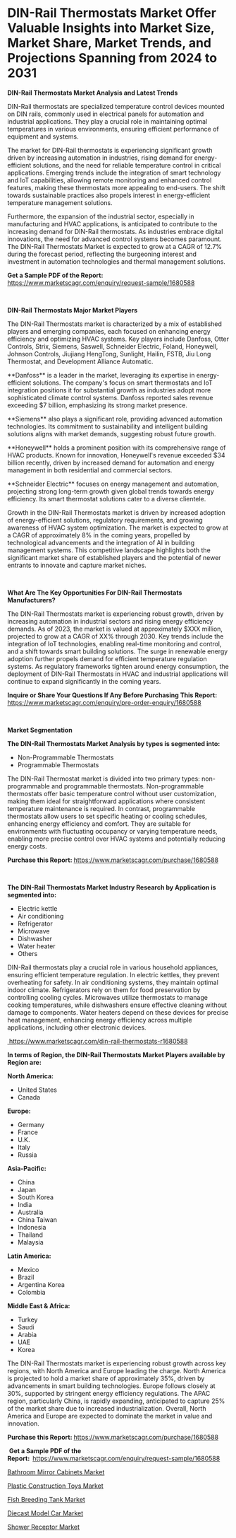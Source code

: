 <p><h1>DIN-Rail Thermostats Market Offer Valuable Insights into Market Size, Market Share, Market Trends, and Projections Spanning from 2024 to 2031</h1></p><p><strong>DIN-Rail Thermostats Market Analysis and Latest Trends</strong></p>
<p><p>DIN-Rail thermostats are specialized temperature control devices mounted on DIN rails, commonly used in electrical panels for automation and industrial applications. They play a crucial role in maintaining optimal temperatures in various environments, ensuring efficient performance of equipment and systems. </p><p>The market for DIN-Rail thermostats is experiencing significant growth driven by increasing automation in industries, rising demand for energy-efficient solutions, and the need for reliable temperature control in critical applications. Emerging trends include the integration of smart technology and IoT capabilities, allowing remote monitoring and enhanced control features, making these thermostats more appealing to end-users. The shift towards sustainable practices also propels interest in energy-efficient temperature management solutions.</p><p>Furthermore, the expansion of the industrial sector, especially in manufacturing and HVAC applications, is anticipated to contribute to the increasing demand for DIN-Rail thermostats. As industries embrace digital innovations, the need for advanced control systems becomes paramount. The DIN-Rail Thermostats Market is expected to grow at a CAGR of 12.7% during the forecast period, reflecting the burgeoning interest and investment in automation technologies and thermal management solutions.</p></p>
<p><strong>Get a Sample PDF of the Report:&nbsp;</strong> <a href="https://www.marketscagr.com/enquiry/request-sample/1680588?utm_campaign=1349&utm_medium=2&utm_source=Github&utm_content=ia&utm_term=04102024&utm_id=din-rail-thermostats">https://www.marketscagr.com/enquiry/request-sample/1680588</a></p>
<p>&nbsp;</p>
<p><strong>DIN-Rail Thermostats Major Market Players</strong></p>
<p><p>The DIN-Rail Thermostats market is characterized by a mix of established players and emerging companies, each focused on enhancing energy efficiency and optimizing HVAC systems. Key players include Danfoss, Otter Controls, Strix, Siemens, Saswell, Schneider Electric, Foland, Honeywell, Johnson Controls, Jiujiang HengTong, Sunlight, Hailin, FSTB, Jiu Long Thermostat, and Development Alliance Automatic.</p><p>**Danfoss** is a leader in the market, leveraging its expertise in energy-efficient solutions. The company's focus on smart thermostats and IoT integration positions it for substantial growth as industries adopt more sophisticated climate control systems. Danfoss reported sales revenue exceeding $7 billion, emphasizing its strong market presence.</p><p>**Siemens** also plays a significant role, providing advanced automation technologies. Its commitment to sustainability and intelligent building solutions aligns with market demands, suggesting robust future growth.</p><p>**Honeywell** holds a prominent position with its comprehensive range of HVAC products. Known for innovation, Honeywell's revenue exceeded $34 billion recently, driven by increased demand for automation and energy management in both residential and commercial sectors.</p><p>**Schneider Electric** focuses on energy management and automation, projecting strong long-term growth given global trends towards energy efficiency. Its smart thermostat solutions cater to a diverse clientele.</p><p>Growth in the DIN-Rail Thermostats market is driven by increased adoption of energy-efficient solutions, regulatory requirements, and growing awareness of HVAC system optimization. The market is expected to grow at a CAGR of approximately 8% in the coming years, propelled by technological advancements and the integration of AI in building management systems. This competitive landscape highlights both the significant market share of established players and the potential of newer entrants to innovate and capture market niches.</p></p>
<p>&nbsp;</p>
<p><strong>What Are The Key Opportunities For DIN-Rail Thermostats Manufacturers?</strong></p>
<p><p>The DIN-Rail Thermostats market is experiencing robust growth, driven by increasing automation in industrial sectors and rising energy efficiency demands. As of 2023, the market is valued at approximately $XXX million, projected to grow at a CAGR of XX% through 2030. Key trends include the integration of IoT technologies, enabling real-time monitoring and control, and a shift towards smart building solutions. The surge in renewable energy adoption further propels demand for efficient temperature regulation systems. As regulatory frameworks tighten around energy consumption, the deployment of DIN-Rail Thermostats in HVAC and industrial applications will continue to expand significantly in the coming years.</p></p>
<p><strong>Inquire or Share Your Questions If Any Before Purchasing This Report:</strong> <a href="https://www.marketscagr.com/enquiry/pre-order-enquiry/1680588?utm_campaign=1349&utm_medium=2&utm_source=Github&utm_content=ia&utm_term=04102024&utm_id=din-rail-thermostats">https://www.marketscagr.com/enquiry/pre-order-enquiry/1680588</a></p>
<p>&nbsp;</p>
<p><strong>Market Segmentation</strong></p>
<p><strong>The DIN-Rail Thermostats Market Analysis by types is segmented into:</strong></p>
<p><ul><li>Non-Programmable Thermostats</li><li>Programmable Thermostats</li></ul></p>
<p><p>The DIN-Rail Thermostat market is divided into two primary types: non-programmable and programmable thermostats. Non-programmable thermostats offer basic temperature control without user customization, making them ideal for straightforward applications where consistent temperature maintenance is required. In contrast, programmable thermostats allow users to set specific heating or cooling schedules, enhancing energy efficiency and comfort. They are suitable for environments with fluctuating occupancy or varying temperature needs, enabling more precise control over HVAC systems and potentially reducing energy costs.</p></p>
<p><strong>Purchase this Report:&nbsp;</strong><a href="https://www.marketscagr.com/purchase/1680588?utm_campaign=1349&utm_medium=2&utm_source=Github&utm_content=ia&utm_term=04102024&utm_id=din-rail-thermostats">https://www.marketscagr.com/purchase/1680588</a></p>
<p>&nbsp;</p>
<p><strong>The DIN-Rail Thermostats Market Industry Research by Application is segmented into:</strong></p>
<p><ul><li>Electric kettle</li><li>Air conditioning</li><li>Refrigerator</li><li>Microwave</li><li>Dishwasher</li><li>Water heater</li><li>Others</li></ul></p>
<p><p>DIN-Rail thermostats play a crucial role in various household appliances, ensuring efficient temperature regulation. In electric kettles, they prevent overheating for safety. In air conditioning systems, they maintain optimal indoor climate. Refrigerators rely on them for food preservation by controlling cooling cycles. Microwaves utilize thermostats to manage cooking temperatures, while dishwashers ensure effective cleaning without damage to components. Water heaters depend on these devices for precise heat management, enhancing energy efficiency across multiple applications, including other electronic devices.</p></p>
<p><a href="https://www.marketscagr.com/din-rail-thermostats-r1680588?utm_campaign=1349&utm_medium=2&utm_source=Github&utm_content=ia&utm_term=04102024&utm_id=din-rail-thermostats">&nbsp;https://www.marketscagr.com/din-rail-thermostats-r1680588</a></p>
<p><strong>In terms of Region, the DIN-Rail Thermostats Market Players available by Region are:</strong></p>
<p>
    <p> <strong> North America: </strong>
        <ul>
            <li>United States</li>
            <li>Canada</li>
        </ul>
        </p> 
    <p> <strong> Europe: </strong>
        <ul>
            <li>Germany</li>
            <li>France</li>
            <li>U.K.</li>
            <li>Italy</li>
            <li>Russia</li>
        </ul>
        </p> 
    <p> <strong> Asia-Pacific: </strong>
        <ul>
            <li>China</li>
            <li>Japan</li>
            <li>South Korea</li>
            <li>India</li>
            <li>Australia</li>
            <li>China Taiwan</li>
            <li>Indonesia</li>
            <li>Thailand</li>
            <li>Malaysia</li>
        </ul>
        </p> 
    <p> <strong> Latin America: </strong>
        <ul>
            <li>Mexico</li>
            <li>Brazil</li>
            <li>Argentina Korea</li>
            <li>Colombia</li>
        </ul>
        </p> 
    <p> <strong> Middle East & Africa: </strong>
        <ul>
            <li>Turkey</li>
            <li>Saudi</li>
            <li>Arabia</li>
            <li>UAE</li>
            <li>Korea</li>
        </ul>
    </p>
    </p>
<p><p>The DIN-Rail Thermostats market is experiencing robust growth across key regions, with North America and Europe leading the charge. North America is projected to hold a market share of approximately 35%, driven by advancements in smart building technologies. Europe follows closely at 30%, supported by stringent energy efficiency regulations. The APAC region, particularly China, is rapidly expanding, anticipated to capture 25% of the market share due to increased industrialization. Overall, North America and Europe are expected to dominate the market in value and innovation.</p></p>
<p><strong>Purchase this Report: </strong><a href="https://www.marketscagr.com/purchase/1680588?utm_campaign=1349&utm_medium=2&utm_source=Github&utm_content=ia&utm_term=04102024&utm_id=din-rail-thermostats">https://www.marketscagr.com/purchase/1680588</a></p>
<p>&nbsp;<strong>Get a Sample PDF of the Report:&nbsp;&nbsp;</strong><a href="https://www.marketscagr.com/enquiry/request-sample/1680588?utm_campaign=1349&utm_medium=2&utm_source=Github&utm_content=ia&utm_term=04102024&utm_id=din-rail-thermostats">https://www.marketscagr.com/enquiry/request-sample/1680588</a></p>
<p><strong></strong></p>
<p><p><a href="https://www.linkedin.com/pulse/bathroom-mirror-cabinets-market-global-regional-analysis-focus-x2w5c?utm_campaign=1349&utm_medium=2&utm_source=Github&utm_content=ia&utm_term=04102024&utm_id=din-rail-thermostats">Bathroom Mirror Cabinets Market</a></p><p><a href="https://www.linkedin.com/pulse/consumer-behavior-shifts-plastic-construction-toys-market-demand-giqoc?utm_campaign=1349&utm_medium=2&utm_source=Github&utm_content=ia&utm_term=04102024&utm_id=din-rail-thermostats">Plastic Construction Toys Market</a></p><p><a href="https://www.linkedin.com/pulse/fish-breeding-tank-market-dynamics-application-types-emerging-vp21c?utm_campaign=1349&utm_medium=2&utm_source=Github&utm_content=ia&utm_term=04102024&utm_id=din-rail-thermostats">Fish Breeding Tank Market</a></p><p><a href="https://www.linkedin.com/pulse/market-leaders-laggards-global-diecast-model-car-trends-forecast-9fmmc?utm_campaign=1349&utm_medium=2&utm_source=Github&utm_content=ia&utm_term=04102024&utm_id=din-rail-thermostats">Diecast Model Car Market</a></p><p><a href="https://www.linkedin.com/pulse/shower-receptor-market-outlook-current-assessment-future-projections-ivx6c?utm_campaign=1349&utm_medium=2&utm_source=Github&utm_content=ia&utm_term=04102024&utm_id=din-rail-thermostats">Shower Receptor Market</a></p></p>